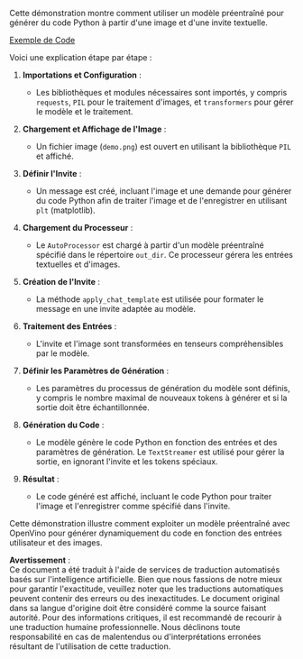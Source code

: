 Cette démonstration montre comment utiliser un modèle préentraîné pour générer du code Python à partir d'une image et d'une invite textuelle.

[Exemple de Code](../../../../../../code/06.E2E/E2E_OpenVino_Phi3-vision.ipynb)

Voici une explication étape par étape :

1. **Importations et Configuration** :
   - Les bibliothèques et modules nécessaires sont importés, y compris `requests`, `PIL` pour le traitement d'images, et `transformers` pour gérer le modèle et le traitement.

2. **Chargement et Affichage de l'Image** :
   - Un fichier image (`demo.png`) est ouvert en utilisant la bibliothèque `PIL` et affiché.

3. **Définir l'Invite** :
   - Un message est créé, incluant l'image et une demande pour générer du code Python afin de traiter l'image et de l'enregistrer en utilisant `plt` (matplotlib).

4. **Chargement du Processeur** :
   - Le `AutoProcessor` est chargé à partir d'un modèle préentraîné spécifié dans le répertoire `out_dir`. Ce processeur gérera les entrées textuelles et d'images.

5. **Création de l'Invite** :
   - La méthode `apply_chat_template` est utilisée pour formater le message en une invite adaptée au modèle.

6. **Traitement des Entrées** :
   - L'invite et l'image sont transformées en tenseurs compréhensibles par le modèle.

7. **Définir les Paramètres de Génération** :
   - Les paramètres du processus de génération du modèle sont définis, y compris le nombre maximal de nouveaux tokens à générer et si la sortie doit être échantillonnée.

8. **Génération du Code** :
   - Le modèle génère le code Python en fonction des entrées et des paramètres de génération. Le `TextStreamer` est utilisé pour gérer la sortie, en ignorant l'invite et les tokens spéciaux.

9. **Résultat** :
   - Le code généré est affiché, incluant le code Python pour traiter l'image et l'enregistrer comme spécifié dans l'invite.

Cette démonstration illustre comment exploiter un modèle préentraîné avec OpenVino pour générer dynamiquement du code en fonction des entrées utilisateur et des images.

**Avertissement** :  
Ce document a été traduit à l'aide de services de traduction automatisés basés sur l'intelligence artificielle. Bien que nous fassions de notre mieux pour garantir l'exactitude, veuillez noter que les traductions automatiques peuvent contenir des erreurs ou des inexactitudes. Le document original dans sa langue d'origine doit être considéré comme la source faisant autorité. Pour des informations critiques, il est recommandé de recourir à une traduction humaine professionnelle. Nous déclinons toute responsabilité en cas de malentendus ou d'interprétations erronées résultant de l'utilisation de cette traduction.